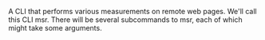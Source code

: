 A CLI that performs various measurements on remote web pages. We'll call this CLI msr. There will be several subcommands to msr, each of which might take some arguments.
